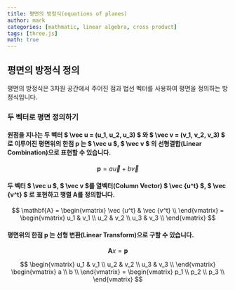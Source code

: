 ```yaml
---
title: 평면의 방정식(equations of planes)
author: mark
categories: [mathmatic, linear algebra, cross product]
tags: [three.js]
math: true
---
```


## 평면의 방정식 정의

평면의 방정식은 3차원 공간에서 주어진 점과 법선 벡터를 사용하여 평면을 정의하는 방정식입니다.



### 두 벡터로 평면 정의하기

#### 원점을 지나는 두 벡터 $ \vec u = (u_1, u_2, u_3) $ 와 $ \vec v = (v_1, v_2, v_3) $ 로 이루어진 평면위의 한점 $\mathbf{p}$ 는 $ \vec u $, $ \vec v $ 의 선형결합(Linear Combination)으로 표현할 수 있습니다.

$$ 
  \mathbf{p} = a\vec u + b\vec v
$$

#### 두 벡터 $ \vec u $, $ \vec v $를 열벡터(Column Vector) $ \vec {u^t} $, $ \vec {v^t} $ 로 표현하고 행렬 $\mathbf{A}$를 정의합니다.


$$
\mathbf{A} = 
\begin{vmatrix}
\vec {u^t} & \vec {v^t} \\
\end{vmatrix} =
\begin{vmatrix}
u_1 & v_1 \\
u_2 & v_2  \\
u_3 & v_3  \\
\end{vmatrix}
$$

#### 평면위의 한점 $\mathbf{p}$ 는 선형 변환(Linear Transform)으로 구할 수 있습니다.
$$
\mathbf{A}x = \mathbf{p}
$$

$$
\begin{vmatrix}
u_1 & v_1 \\
u_2 & v_2  \\
u_3 & v_3  \\
\end{vmatrix}
\begin{vmatrix}
a \\
b  \\
\end{vmatrix} =
\begin{vmatrix}
p_1 \\
p_2  \\
p_3  \\
\end{vmatrix}
$$


<!-- Spinning Cube Demo -->
<div class='threejs'>
    <div id='canvas'></div>
</div>



<!-- code -->
<link rel="stylesheet" href="/assets/three/style.css">
<script type="module" src='/assets/posts/2024-07-16-equations-of-planes.js'></script>
